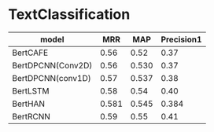 # TextClassification

| model              | MRR  | MAP   | Precision1 |
|--------------------|------|-------|------------|
| BertCAFE           | 0.56 | 0.52  | 0.37       |
| BertDPCNN(Conv2D)  | 0.56 | 0.530 | 0.37       |
| BertDPCNN(conv1D)  | 0.57 | 0.537 | 0.38       |
| BertLSTM           | 0.58 | 0.54  | 0.40       |
| BertHAN            | 0.581 | 0.545  | 0.384       |
| BertRCNN           | 0.59 | 0.55  | 0.41       |
